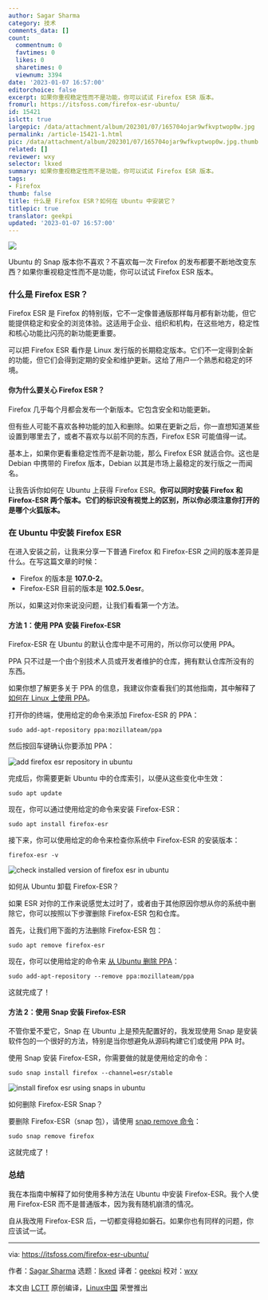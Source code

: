 ```yaml
---
author: Sagar Sharma
category: 技术
comments_data: []
count:
  commentnum: 0
  favtimes: 0
  likes: 0
  sharetimes: 0
  viewnum: 3394
date: '2023-01-07 16:57:00'
editorchoice: false
excerpt: 如果你重视稳定性而不是功能，你可以试试 Firefox ESR 版本。
fromurl: https://itsfoss.com/firefox-esr-ubuntu/
id: 15421
islctt: true
largepic: /data/attachment/album/202301/07/165704ojar9wfkvptwop0w.jpg
permalink: /article-15421-1.html
pic: /data/attachment/album/202301/07/165704ojar9wfkvptwop0w.jpg.thumb.jpg
related: []
reviewer: wxy
selector: lkxed
summary: 如果你重视稳定性而不是功能，你可以试试 Firefox ESR 版本。
tags:
- Firefox
thumb: false
title: 什么是 Firefox ESR？如何在 Ubuntu 中安装它？
titlepic: true
translator: geekpi
updated: '2023-01-07 16:57:00'
---
```


![](/data/attachment/album/202301/07/165704ojar9wfkvptwop0w.jpg)


Ubuntu 的 Snap 版本你不喜欢？不喜欢每一次 Firefox 的发布都要不断地改变东西？如果你重视稳定性而不是功能，你可以试试 Firefox ESR 版本。


### 什么是 Firefox ESR？


Firefox ESR 是 Firefox 的特别版，它不一定像普通版那样每月都有新功能，但它能提供稳定和安全的浏览体验。这适用于企业、组织和机构，在这些地方，稳定性和核心功能比闪亮的新功能更重要。


可以把 Firefox ESR 看作是 Linux 发行版的长期稳定版本。它们不一定得到全新的功能，但它们会得到定期的安全和维护更新。这给了用户一个熟悉和稳定的环境。


#### 你为什么要关心 Firefox ESR？


Firefox 几乎每个月都会发布一个新版本。它包含安全和功能更新。


但有些人可能不喜欢各种功能的加入和删除。如果在更新之后，你一直想知道某些设置到哪里去了，或者不喜欢与以前不同的东西，Firefox ESR 可能值得一试。


基本上，如果你更看重稳定性而不是新功能，那么 Firefox ESR 就适合你。这也是 Debian 中携带的 Firefox 版本，Debian 以其是市场上最稳定的发行版之一而闻名。


让我告诉你如何在 Ubuntu 上获得 Firefox ESR。**你可以同时安装 Firefox 和 Firefox-ESR 两个版本。它们的标识没有视觉上的区别，所以你必须注意你打开的是哪个火狐版本。**


### 在 Ubuntu 中安装 Firefox ESR


在进入安装之前，让我来分享一下普通 Firefox 和 Firefox-ESR 之间的版本差异是什么。在写这篇文章的时候：


* Firefox 的版本是 **107.0-2**。
* Firefox-ESR 目前的版本是 **102.5.0esr**。


所以，如果这对你来说没问题，让我们看看第一个方法。


#### 方法 1：使用 PPA 安装 Firefox-ESR


Firefox-ESR 在 Ubuntu 的默认仓库中是不可用的，所以你可以使用 PPA。


PPA 只不过是一个由个别技术人员或开发者维护的仓库，拥有默认仓库所没有的东西。


如果你想了解更多关于 PPA 的信息，我建议你查看我们的其他指南，其中解释了 [如何在 Linux 上使用 PPA](https://itsfoss.com/ppa-guide/)。


打开你的终端，使用给定的命令来添加 Firefox-ESR 的 PPA：



```
sudo add-apt-repository ppa:mozillateam/ppa

```

然后按回车键确认你要添加 PPA：


![add firefox esr repository in ubuntu](/data/attachment/album/202301/07/170025vuo7bau4zh1ffc5b.png)


完成后，你需要更新 Ubuntu 中的仓库索引，以便从这些变化中生效：



```
sudo apt update

```

现在，你可以通过使用给定的命令来安装 Firefox-ESR：



```
sudo apt install firefox-esr

```

接下来，你可以使用给定的命令来检查你系统中 Firefox-ESR 的安装版本：



```
firefox-esr -v

```

![check installed version of firefox esr in ubuntu](/data/attachment/album/202301/07/170026tzfqs0vvif8tzj23.png)


如何从 Ubuntu 卸载 Firefox-ESR？


如果 ESR 对你的工作来说感觉太过时了，或者由于其他原因你想从你的系统中删除它，你可以按照以下步骤删除 Firefox-ESR 包和仓库。


首先，让我们用下面的方法删除 Firefox-ESR 包：



```
sudo apt remove firefox-esr

```

现在，你可以使用给定的命令来 [从 Ubuntu 删除 PPA](https://itsfoss.com/how-to-remove-or-delete-ppas-quick-tip/)：



```
sudo add-apt-repository --remove ppa:mozillateam/ppa

```

这就完成了！


#### 方法 2：使用 Snap 安装 Firefox-ESR


不管你爱不爱它，Snap 在 Ubuntu 上是预先配置好的，我发现使用 Snap 是安装软件包的一个很好的方法，特别是当你想避免从源码构建它们或使用 PPA 时。


使用 Snap 安装 Firefox-ESR，你需要做的就是使用给定的命令：



```
sudo snap install firefox --channel=esr/stable

```

![install firefox esr using snaps in ubuntu](/data/attachment/album/202301/07/170026y3u512n2xvn6even.png)


如何删除 Firefox-ESR Snap？


要删除 Firefox-ESR（snap 包），请使用 [snap remove 命令](https://itsfoss.com/remove-snap/)：



```
sudo snap remove firefox

```

这就完成了！


### 总结


我在本指南中解释了如何使用多种方法在 Ubuntu 中安装 Firefox-ESR。我个人使用 Firefox-ESR 而不是普通版本，因为我有随机崩溃的情况。


自从我改用 Firefox-ESR 后，一切都变得稳如磐石。如果你也有同样的问题，你应该试一试。




---


via: <https://itsfoss.com/firefox-esr-ubuntu/>


作者：[Sagar Sharma](https://itsfoss.com/author/sagar/) 选题：[lkxed](https://github.com/lkxed) 译者：[geekpi](https://github.com/geekpi) 校对：[wxy](https://github.com/wxy)


本文由 [LCTT](https://github.com/LCTT/TranslateProject) 原创编译，[Linux中国](https://linux.cn/) 荣誉推出